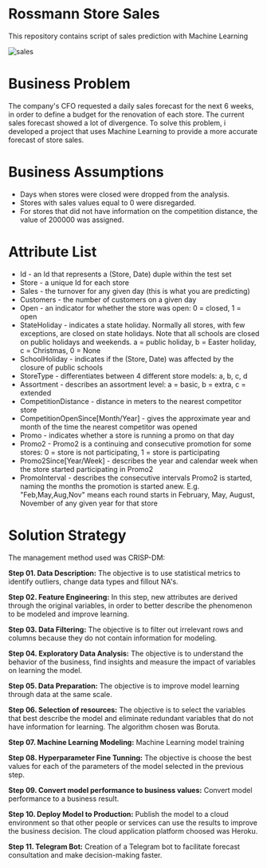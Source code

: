 # Rossmann Store Sales
This repository contains script of sales prediction with Machine Learning

![sales](https://user-images.githubusercontent.com/105643907/178740023-c03b887c-c238-480b-8408-e4e3c38a7536.jpg)

# Business Problem

The company's CFO requested a daily sales forecast for the next 6 weeks, in order to define a budget for the renovation of each store. The current sales forecast showed a lot of divergence. To solve this problem, i developed a project that uses Machine Learning to provide a more accurate forecast of store sales.

# Business Assumptions

- Days when stores were closed were dropped from the analysis.
- Stores with sales values equal to 0 were disregarded.
- For stores that did not have information on the competition distance, the value of 200000 was assigned.

# Attribute List

- Id - an Id that represents a (Store, Date) duple within the test set
- Store - a unique Id for each store
- Sales - the turnover for any given day (this is what you are predicting)
- Customers - the number of customers on a given day
- Open - an indicator for whether the store was open: 0 = closed, 1 = open
- StateHoliday - indicates a state holiday. Normally all stores, with few exceptions, are closed on state holidays. Note that all schools are closed on public holidays and weekends. a = public holiday, b = Easter holiday, c = Christmas, 0 = None
- SchoolHoliday - indicates if the (Store, Date) was affected by the closure of public schools
- StoreType - differentiates between 4 different store models: a, b, c, d
- Assortment - describes an assortment level: a = basic, b = extra, c = extended
- CompetitionDistance - distance in meters to the nearest competitor store
- CompetitionOpenSince[Month/Year] - gives the approximate year and month of the time the nearest competitor was opened
- Promo - indicates whether a store is running a promo on that day
- Promo2 - Promo2 is a continuing and consecutive promotion for some stores: 0 = store is not participating, 1 = store is participating
- Promo2Since[Year/Week] - describes the year and calendar week when the store started participating in Promo2
- PromoInterval - describes the consecutive intervals Promo2 is started, naming the months the promotion is started anew. E.g. "Feb,May,Aug,Nov" means each round starts in February, May, August, November of any given year for that store

# Solution Strategy

The management method used was CRISP-DM:

**Step 01. Data Description:** The objective is to use statistical metrics to identify outliers, change data types and fillout NA's.

**Step 02. Feature Engineering:** In this step, new attributes are derived through the original variables, in order to better describe the phenomenon to be modeled and improve learning.

**Step 03. Data Filtering:** The objective is to filter out irrelevant rows and columns because they do not contain information for modeling.

**Step 04. Exploratory Data Analysis:** The objective is to understand the behavior of the business, find insights and measure the impact of variables on learning the model.

**Step 05. Data Preparation:** The objective is to improve model learning through data at the same scale.

**Step 06. Selection of resources:** The objective is to select the variables that best describe the model and eliminate redundant variables that do not have information for learning. The algorithm chosen was Boruta.

**Step 07. Machine Learning Modeling:** Machine Learning model training

**Step 08. Hyperparameter Fine Tunning:** The objective is choose the best values for each of the parameters of the model selected in the previous step.

**Step 09. Convert model performance to business values:** Convert model performance to a business result.

**Step 10. Deploy Model to Production:** Publish the model to a cloud environment so that other people or services can use the results to improve the business decision. The cloud application platform choosed was Heroku.

**Step 11. Telegram Bot:** Creation of a Telegram bot to facilitate forecast consultation and make decision-making faster.
